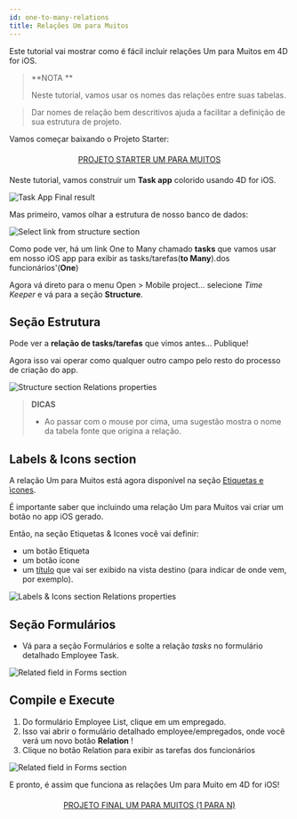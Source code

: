 ```yaml
---
id: one-to-many-relations
title: Relações Um para Muitos
---
```


Este tutorial vai mostrar como é fácil incluir relações Um para Muitos em 4D for iOS.


> **NOTA **
> 
> Neste tutorial, vamos usar os nomes das relações entre suas tabelas.

> Dar nomes de relação bem descritivos ajuda a facilitar a definição de sua estrutura de projeto.


Vamos começar baixando o Projeto Starter:

<div markdown="1" style="text-align: center; margin-top: 20px; margin-bottom: 20px">
<a class="button"
href="https://github.com/4d-for-ios/tutorial-OneToManyRelations/archive/c006015afeb0e134d872152f53b8cd5e4dcb59bb.zip">PROJETO STARTER UM PARA MUITOS</a>
</div>

Neste tutorial, vamos construir um **Task app** colorido usando 4D for iOS.

![Task App Final result](assets/en/relations/4D-for-iOS-dark-mode-card-relation-ios-13.gif)

Mas primeiro, vamos olhar a estrutura de nosso banco de dados:

![Select link from structure section](assets/en/relations/Database-1-to-N-relations-4D-for-iOS.png)

Como pode ver, há um link  One to Many chamado **tasks** que vamos usar em nosso iOS app para exibir as tasks/tarefas(**to Many**).dos funcionários'(**One**)

Agora vá direto para o menu Open > Mobile project... selecione *Time Keeper* e vá para a seção  **Structure**.

## Seção Estrutura

Pode ver a **relação de tasks/tarefas** que vimos antes... Publique!

Agora isso vai operar como qualquer outro campo pelo resto do processo de criação do app.

![Structure section Relations properties](assets/en/relations/Structure-section-relations-4D-for-iOS.png)

> **DICAS**
> 
> * Ao passar com o mouse por cima, uma sugestão mostra o nome da tabela fonte que origina a relação.


## Labels & Icons section

A relação Um para Muitos está agora disponível na seção [Etiquetas e ìcones](labels-and-icons.html).

É importante saber que incluindo uma relação Um para Muitos vai criar um botão no app iOS gerado.

Então, na seção Etiquetas & Icones você vai definir:

* um botão Etiqueta
* um botão ícone
* um [título](one-to-n-relations-title-definition.html) que vai ser exibido na vista destino (para indicar de onde vem, por exemplo).

![Labels & Icons section Relations properties](assets/en/project-editor/Relations-properties-Labels-icons-section-4D-for-iOS.png)

## Seção Formulários

* Vá para a seção Formulários e solte a relação *tasks* no formulário detalhado Employee Task.

![Related field in Forms section](assets/en/relations/1-to-n-relations-forms-section.png)

## Compile e Execute

1. Do formulário Employee List, clique em um empregado.
2. Isso vai abrir o formulário detalhado employee/empregados, onde você verá um novo botão **Relation** !
3. Clique no botão Relation para exibir as tarefas dos funcionários

![Related field in Forms section](assets/en/relations/One-to-n-relations-task-ios-app.png)

E pronto, é assim que funciona as relações Um para Muito em 4D for iOS!

<div markdown="1" style="text-align: center; margin-top: 20px; margin-bottom: 20px">
<a class="button"
href="https://github.com/4d-for-ios/tutorial-OneToManyRelations/releases/latest/download/tutorial-OneToManyRelations.zip">PROJETO FINAL UM PARA MUITOS (1 PARA N)</a>
</div>
